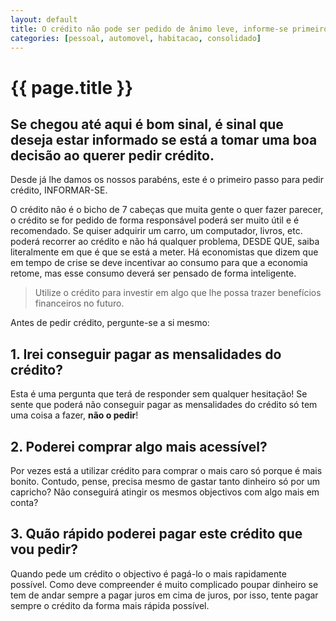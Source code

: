 ```yaml
---
layout: default
title: O crédito não pode ser pedido de ânimo leve, informe-se primeiro!
categories: [pessoal, automovel, habitacao, consolidado]
---
```


# {{ page.title }}

## Se chegou até aqui é bom sinal, é sinal que deseja estar informado se está a tomar uma boa decisão ao querer pedir crédito.

Desde já lhe damos os nossos parabéns, este é o primeiro passo para pedir crédito, INFORMAR-SE.

O crédito não é o bicho de 7 cabeças que muita gente o quer fazer parecer, o crédito se for pedido de forma responsável poderá ser muito útil e é recomendado. Se quiser adquirir um carro, um computador, livros, etc. poderá recorrer ao crédito e não há qualquer problema, DESDE QUE, saiba literalmente em que é que se está a meter. Há economistas que dizem que em tempo de crise se deve incentivar ao consumo para que a economia retome, mas esse consumo deverá ser pensado de forma inteligente.

> Utilize o crédito para investir em algo que lhe possa trazer benefícios financeiros no futuro.

Antes de pedir crédito, pergunte-se a si mesmo:

## 1. Irei conseguir pagar as mensalidades do crédito?

Esta é uma pergunta que terá de responder sem qualquer hesitação! Se sente que poderá não conseguir pagar as mensalidades do crédito só tem uma coisa a fazer, __não o pedir__!
## 2. Poderei comprar algo mais acessível?

Por vezes está a utilizar crédito para comprar o mais caro só porque é mais bonito. Contudo, pense, precisa mesmo de gastar tanto dinheiro só por um capricho? Não conseguirá atingir os mesmos objectivos com algo mais em conta?
## 3. Quão rápido poderei pagar este crédito que vou pedir?

Quando pede um crédito o objectivo é pagá-lo o mais rapidamente possível. Como deve compreender é muito complicado poupar dinheiro se tem de andar sempre a pagar juros em cima de juros, por isso, tente pagar sempre o crédito da forma mais rápida possível.